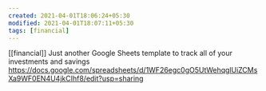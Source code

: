 ```yaml
---
created: 2021-04-01T18:06:24+05:30
modified: 2021-04-01T18:07:11+05:30
tags: [financial]
---
```

[[financial]]
 Just another Google Sheets template to track all of your investments and savings 
 https://docs.google.com/spreadsheets/d/1WF26egc0gO5UtWehqglUiZCMsXa9WF0EN4U4jkCIhf8/edit?usp=sharing
 
